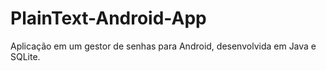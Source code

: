 # PlainText-Android-App
Aplicação em um  gestor de senhas para Android, desenvolvida em Java e SQLite.
